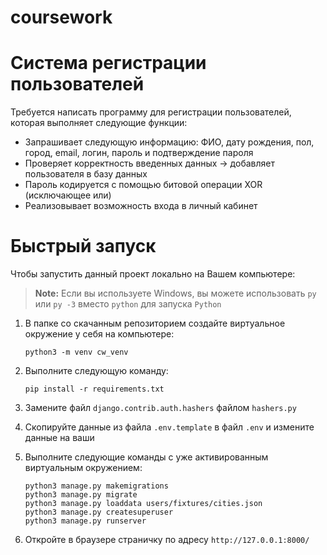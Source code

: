 # coursework
# Система регистрации пользователей

Требуется написать программу для регистрации пользователей, которая выполняет следующие функции:

+ Запрашивает следующую информацию: ФИО, дату рождения, пол, город, email, логин, пароль и подтверждение пароля
+ Проверяет корректность введенных данных -> добавляет пользователя в базу данных
+ Пароль кодируется с помощью битовой операции XOR (исключающее или)
+ Реализовывает возможность входа в личный кабинет

# Быстрый запуск

Чтобы запустить данный проект локально на Вашем компьютере:
> **Note:** Если вы используете Windows, вы можете использовать `py` или `py -3` вместо `python` для запуска `Python`
1. В папке со скачанным репозиторием создайте виртуальное окружение у себя на компьютере:
    ```
    python3 -m venv cw_venv
    ```
1. Выполните следующую команду:
    ```
    pip install -r requirements.txt
    ```
1. Замените файл `django.contrib.auth.hashers` файлом `hashers.py`
1. Скопируйте данные из файла `.env.template` в файл `.env` и измените данные на ваши
1. Выполните следующие команды c уже активированным виртуальным окружением:
   ```
   python3 manage.py makemigrations
   python3 manage.py migrate
   python3 manage.py loaddata users/fixtures/cities.json
   python3 manage.py createsuperuser
   python3 manage.py runserver
   ```

1. Откройте в браузере страничку по адресу `http://127.0.0.1:8000/`
